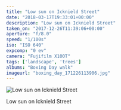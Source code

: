 ```yaml
---
title: "Low sun on Icknield Street"
date: "2018-03-17T19:33:01+00:00"
description: "Low sun on Icknield Street"
taken_on: "2017-12-26T11:39:06+00:00"
aperture: "f/8.0"
speed: "1/100s"
iso: "ISO 640"
expcomp: "0 ev"
camera: "Fujifilm X100T"
tags: ['landscape', 'trees']
albums: "Boxing Day walk"
imageurl: "boxing_day_171226113906.jpg"
---
```


![Low sun on Icknield Street](https://wingsopenwide-images.s3.amazonaws.com/s/boxing_day_171226113906.jpg)

Low sun on Icknield Street